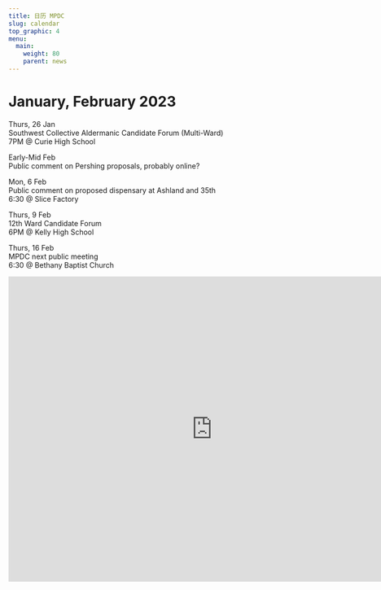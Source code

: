 ```yaml
---
title: 日历 MPDC
slug: calendar
top_graphic: 4
menu:
  main:
    weight: 80
    parent: news
---
```

# January, February 2023
Thurs, 26 Jan
</br>
Southwest Collective Aldermanic Candidate Forum (Multi-Ward)
</br>
7PM @ Curie High School

Early-Mid Feb
</br>
Public comment on Pershing proposals, probably online? 

Mon, 6 Feb
</br>
Public comment on proposed dispensary at Ashland and 35th 
</br>
6:30 @ Slice Factory

Thurs, 9 Feb
</br>
12th Ward Candidate Forum
</br>
6PM @ Kelly High School

Thurs, 16 Feb
</br>
MPDC next public meeting
</br>
6:30 @ Bethany Baptist Church

<iframe src="https://calendar.google.com/calendar/embed?src=vnr1j5s1sphml0pfv47r6omapk%40group.calendar.google.com&ctz=America%2FChicago" style="border: 0" width="800" height="600" frameborder="0" scrolling="no"></iframe>

